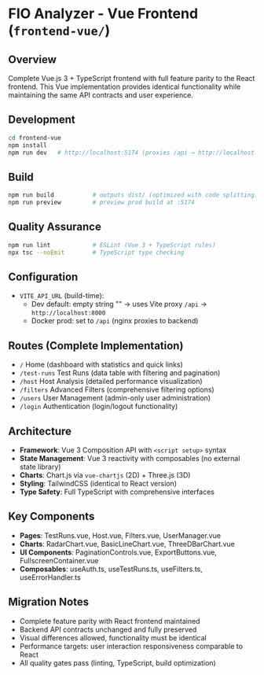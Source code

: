 # FIO Analyzer - Vue Frontend (`frontend-vue/`)

## Overview
Complete Vue.js 3 + TypeScript frontend with full feature parity to the React frontend. This Vue implementation provides identical functionality while maintaining the same API contracts and user experience.

## Development
```bash
cd frontend-vue
npm install
npm run dev   # http://localhost:5174 (proxies /api → http://localhost:8000)
```

## Build
```bash
npm run build           # outputs dist/ (optimized with code splitting)
npm run preview         # preview prod build at :5174
```

## Quality Assurance
```bash
npm run lint            # ESLint (Vue 3 + TypeScript rules)
npx tsc --noEmit        # TypeScript type checking
```

## Configuration
- `VITE_API_URL` (build-time):
  - Dev default: empty string "" → uses Vite proxy `/api` → `http://localhost:8000`
  - Docker prod: set to `/api` (nginx proxies to backend)

## Routes (Complete Implementation)
- `/` Home (dashboard with statistics and quick links)
- `/test-runs` Test Runs (data table with filtering and pagination)
- `/host` Host Analysis (detailed performance visualization)
- `/filters` Advanced Filters (comprehensive filtering options)
- `/users` User Management (admin-only user administration)
- `/login` Authentication (login/logout functionality)

## Architecture
- **Framework**: Vue 3 Composition API with `<script setup>` syntax
- **State Management**: Vue 3 reactivity with composables (no external state library)
- **Charts**: Chart.js via `vue-chartjs` (2D) + Three.js (3D)
- **Styling**: TailwindCSS (identical to React version)
- **Type Safety**: Full TypeScript with comprehensive interfaces

## Key Components
- **Pages**: TestRuns.vue, Host.vue, Filters.vue, UserManager.vue
- **Charts**: RadarChart.vue, BasicLineChart.vue, ThreeDBarChart.vue
- **UI Components**: PaginationControls.vue, ExportButtons.vue, FullscreenContainer.vue
- **Composables**: useAuth.ts, useTestRuns.ts, useFilters.ts, useErrorHandler.ts

## Migration Notes
- Complete feature parity with React frontend maintained
- Backend API contracts unchanged and fully preserved
- Visual differences allowed, functionality must be identical
- Performance targets: user interaction responsiveness comparable to React
- All quality gates pass (linting, TypeScript, build optimization)


